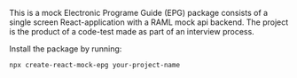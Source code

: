 This is a mock Electronic Programe Guide (EPG) package consists of a single screen React-application with a RAML mock api backend. The project is the product of a code-test made as part of an interview process.

Install the package by running:

```
npx create-react-mock-epg your-project-name
```
